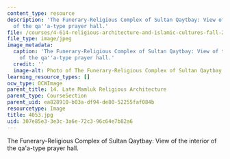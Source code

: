 ```yaml
---
content_type: resource
description: 'The Funerary-Religious Complex of Sultan Qaytbay: View of the interior
  of the qa''a-type prayer hall.'
file: /courses/4-614-religious-architecture-and-islamic-cultures-fall-2002/307e85e33e3c3a6e72c396c64e7b82a6_4053.jpg
file_type: image/jpeg
image_metadata:
  caption: 'The Funerary-Religious Complex of Sultan Qaytbay: View of the interior
    of the qa''a-type prayer hall.'
  credit: ''
  image-alt: Photo of The Funerary-Religious Complex of Sultan Qaytbay
learning_resource_types: []
ocw_type: OCWImage
parent_title: 14. Late Mamluk Religious Architecture
parent_type: CourseSection
parent_uid: ea828910-b03a-df94-de80-52255faf084b
resourcetype: Image
title: 4053.jpg
uid: 307e85e3-3e3c-3a6e-72c3-96c64e7b82a6
---
```

The Funerary-Religious Complex of Sultan Qaytbay: View of the interior of the qa'a-type prayer hall.


